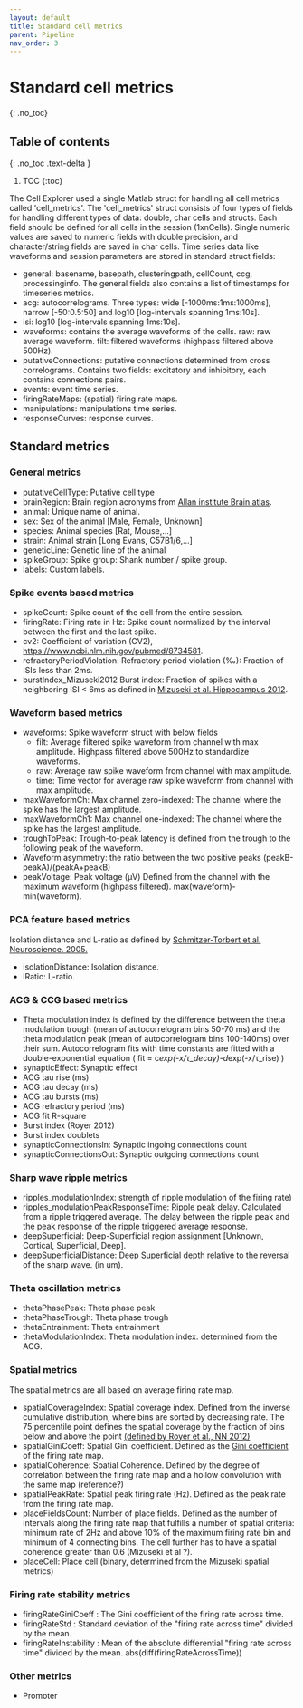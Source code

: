 ```yaml
---
layout: default
title: Standard cell metrics
parent: Pipeline
nav_order: 3
---
```

# Standard cell metrics
{: .no_toc}
## Table of contents
{: .no_toc .text-delta }

1. TOC
{:toc}

The Cell Explorer used a single Matlab struct for handling all cell metrics called 'cell_metrics'. The 'cell_metrics' struct consists of four types of fields for handling different types of data: double, char cells and structs. Each field should be defined for all cells in the session (1xnCells). Single numeric values are saved to numeric fields with double precision, and character/string fields are saved in char cells. Time series data like waveforms and session parameters are stored in standard struct fields:
* general: basename, basepath, clusteringpath, cellCount, ccg, processinginfo. The general fields also contains a list of timestamps for timeseries metrics. 
* acg: autocorrelograms. Three types: wide [-1000ms:1ms:1000ms], narrow [-50:0.5:50] and log10 [log-intervals spanning 1ms:10s].
* isi: log10 [log-intervals spanning 1ms:10s].
* waveforms: contains the average waveforms of the cells. raw: raw average waveform. filt: filtered waveforms (highpass filtered above 500Hz).
* putativeConnections: putative connections determined from cross correlograms. Contains two fields: excitatory and inhibitory, each contains connections pairs. 
* events: event time series.
* firingRateMaps: (spatial) firing rate maps.
* manipulations: manipulations time series.
* responseCurves: response curves.

## Standard metrics
### General metrics
* putativeCellType: Putative cell type
* brainRegion: Brain region acronyms from [Allan institute Brain atlas](http://atlas.brain-map.org/atlas?atlas=1).
* animal: Unique name of animal.
* sex: Sex of the animal [Male, Female, Unknown]
* species: Animal species [Rat, Mouse,...]
* strain: Animal strain [Long Evans, C57B1/6,...]
* geneticLine: Genetic line of the animal
* spikeGroup: Spike group: Shank number / spike group. 
* labels: Custom labels.

### Spike events based metrics
* spikeCount: Spike count of the cell from the entire session.
* firingRate: Firing rate in Hz: Spike count normalized by the interval between the first and the last spike.
* cv2: Coefficient of variation (CV2), https://www.ncbi.nlm.nih.gov/pubmed/8734581. 
* refractoryPeriodViolation: Refractory period violation (‰): Fraction of ISIs less than 2ms.
* burstIndex_Mizuseki2012 Burst index: Fraction of spikes with a neighboring ISI < 6ms as defined in [Mizuseki et al. Hippocampus 2012](http://www.buzsakilab.com/content/PDFs/Mizuseki2012.pdf).

### Waveform based metrics
* waveforms: Spike waveform struct with below fields
  * filt: Average filtered spike waveform from channel with max amplitude. Highpass filtered above 500Hz to standardize waveforms.
  * raw: Average raw spike waveform from channel with max amplitude. 
  * time: Time vector for average raw spike waveform from channel with max amplitude.
* maxWaveformCh: Max channel zero-indexed: The channel where the spike has the largest amplitude.
* maxWaveformCh1: Max channel one-indexed: The channel where the spike has the largest amplitude.
* troughToPeak: Trough-to-peak latency is defined from the trough to the following peak of the waveform. 
* Waveform asymmetry: the ratio between the two positive peaks (peakB-peakA)/(peakA+peakB)
* peakVoltage: Peak voltage (µV) Defined from the channel with the maximum waveform (highpass filtered). max(waveform)-min(waveform).

### PCA feature based metrics
Isolation distance and L-ratio as defined by [Schmitzer-Torbert et al. Neuroscience. 2005.](https://www.ncbi.nlm.nih.gov/pubmed/15680687)
* isolationDistance: Isolation distance.
* lRatio: L-ratio.

### ACG & CCG based metrics
* Theta modulation index is defined by the difference between the theta modulation trough (mean of autocorrelogram bins 50-70 ms) and the theta modulation peak (mean of autocorrelogram bins 100-140ms) over their sum. Autocorrelogram fits with time constants are fitted with a double-exponential equation ( fit = c*exp(-x/τ_decay)-d*exp(-x/τ_rise) )
* synapticEffect: Synaptic effect
* ACG tau rise (ms)
* ACG tau decay (ms)
* ACG tau bursts (ms)
* ACG refractory period (ms)
* ACG fit R-square
* Burst index (Royer 2012)
* Burst index doublets
* synapticConnectionsIn:  Synaptic ingoing connections count
* synapticConnectionsOut: Synaptic outgoing connections count

### Sharp wave ripple metrics
* ripples_modulationIndex: strength of ripple modulation of the firing rate)
* ripples_modulationPeakResponseTime: Ripple peak delay. Calculated from a ripple triggered average. The delay between the ripple peak and the peak response of the ripple triggered average response.
* deepSuperficial: Deep-Superficial region assignment [Unknown, Cortical, Superficial, Deep].
* deepSuperficialDistance: Deep Superficial depth relative to the reversal of the sharp wave. (in um).

### Theta oscillation metrics
* thetaPhasePeak: Theta phase peak
* thetaPhaseTrough: Theta phase trough
* thetaEntrainment: Theta entrainment
* thetaModulationIndex: Theta modulation index. determined from the ACG.

### Spatial metrics
The spatial metrics are all based on average firing rate map.
* spatialCoverageIndex: Spatial coverage index. Defined from the inverse cumulative distribution, where bins are sorted by decreasing rate. The 75 percentile point defines the spatial coverage by the fraction of bins below and above the point  [(defined by Royer et al., NN 2012)](http://www.buzsakilab.com/content/PDFs/Royer2012.pdf)
* spatialGiniCoeff: Spatial Gini coefficient. Defined as the [Gini coefficient](https://en.wikipedia.org/wiki/Gini_coefficient) of the firing rate map.
* spatialCoherence: Spatial Coherence. Defined by the degree of correlation between the firing rate map and a hollow convolution with the same map (reference?)
* spatialPeakRate: Spatial peak firing rate (Hz). Defined as the peak rate from the firing rate map.
* placeFieldsCount: Number of place fields. Defined as the number of intervals along the firing rate map that fulfills a number of spatial criteria: minimum rate of 2Hz and above 10% of the maximum firing rate bin and minimum of 4 connecting bins. The cell further has to have a spatial coherence greater than 0.6 (Mizuseki et al ?).
* placeCell: Place cell (binary, determined from the Mizuseki spatial metrics)

### Firing rate stability metrics
* firingRateGiniCoeff : The Gini coefficient of the firing rate across time.
* firingRateStd : Standard deviation of the "firing rate across time" divided by the mean. 
* firingRateInstability : Mean of the absolute differential "firing rate across time" divided by the mean. abs(diff(firingRateAcrossTime))

### Other metrics
* Promoter